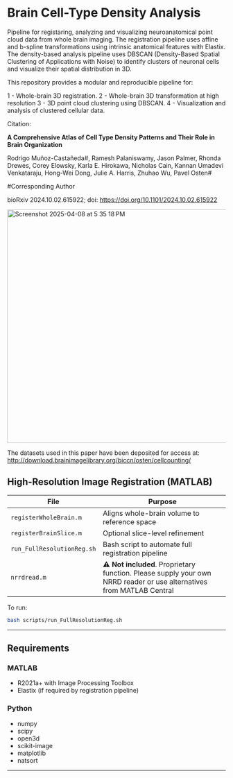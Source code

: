 # Brain Cell-Type Density Analysis

Pipeline for registaring, analyzing and visualizing neuroanatomical point cloud data from whole brain imaging. The registration pipeline uses affine and b-spline transformations using intrinsic anatomical features with Elastix. 
The density-based analysis pipeline uses DBSCAN (Density-Based Spatial Clustering of Applications with Noise) to identify clusters of neuronal cells and visualize their spatial distribution in 3D.

This repository provides a modular and reproducible pipeline for:

1 - Whole-brain 3D registration.
2 - Whole-brain 3D transformation at high resolution
3 - 3D point cloud clustering using DBSCAN.
4 - Visualization and analysis of clustered cellular data.


Citation:

**A Comprehensive Atlas of Cell Type Density Patterns and Their Role in Brain Organization**

Rodrigo Muñoz-Castañeda#, Ramesh Palaniswamy, Jason Palmer, Rhonda Drewes, Corey Elowsky, Karla E. Hirokawa, Nicholas Cain, Kannan Umadevi Venkataraju, Hong-Wei Dong, Julie A. Harris, Zhuhao Wu, Pavel Osten#

#Corresponding Author

bioRxiv 2024.10.02.615922; doi: https://doi.org/10.1101/2024.10.02.615922


<img width="539" alt="Screenshot 2025-04-08 at 5 35 18 PM" src="https://github.com/user-attachments/assets/5523fb87-039c-4e12-ba53-092fee5aca88" />




The datasets used in this paper have been deposited for access at: http://download.brainimagelibrary.org/biccn/osten/cellcounting/ 



## High-Resolution Image Registration (MATLAB)

| File | Purpose |
|------|---------|
| `registerWholeBrain.m` | Aligns whole-brain volume to reference space |
| `registerBrainSlice.m` | Optional slice-level refinement |
| `run_FullResolutionReg.sh` | Bash script to automate full registration pipeline |
| `nrrdread.m` | ⚠️ **Not included**. Proprietary function. Please supply your own NRRD reader or use alternatives from MATLAB Central |

To run:
```bash
bash scripts/run_FullResolutionReg.sh
```

---

## Requirements

### MATLAB
- R2021a+ with Image Processing Toolbox
- Elastix (if required by registration pipeline)

### Python
- numpy
- scipy
- open3d
- scikit-image
- matplotlib
- natsort

---

